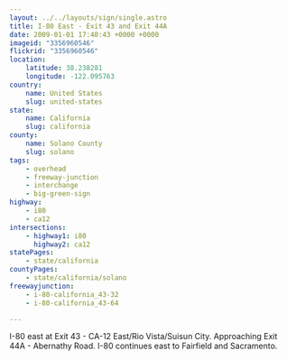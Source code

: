 ```yaml
---
layout: ../../layouts/sign/single.astro
title: I-80 East - Exit 43 and Exit 44A
date: 2009-01-01 17:40:43 +0000 +0000
imageid: "3356960546"
flickrid: "3356960546"
location:
    latitude: 38.238281
    longitude: -122.095763
country:
    name: United States
    slug: united-states
state:
    name: California
    slug: california
county:
    name: Solano County
    slug: solano
tags:
    - overhead
    - freeway-junction
    - interchange
    - big-green-sign
highway:
    - i80
    - ca12
intersections:
    - highway1: i80
      highway2: ca12
statePages:
    - state/california
countyPages:
    - state/california/solano
freewayjunction:
    - i-80-california_43-32
    - i-80-california_43-64

---
```

I-80 east at Exit 43 - CA-12 East/Rio Vista/Suisun City. Approaching Exit 44A - Abernathy Road. I-80 continues east to Fairfield and Sacramento.